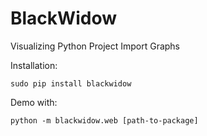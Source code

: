 # BlackWidow
Visualizing Python Project Import Graphs

Installation:
```
sudo pip install blackwidow
```

Demo with:
```
python -m blackwidow.web [path-to-package]
```
